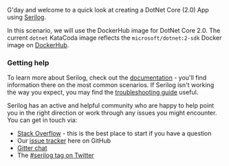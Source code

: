 G'day and welcome to a quick look at creating a DotNet Core (2.0) App using [Serilog]([Serilog](https://serilog.net/)). 

In this scenario, we will use the DockerHub image for DotNet Core 2.0.  The current `dotnet` KataCoda image reflects the `microsoft/dotnet:2-sdk` Docker image on [DockerHub](https://hub.docker.com/r/microsoft/dotnet/tags/).


### Getting help

To learn more about Serilog, check out the [documentation](https://github.com/serilog/serilog/wiki) - you'll find information there on the most common scenarios. If Serilog isn't working the way you expect, you may find the [troubleshooting guide](https://github.com/serilog/serilog/wiki/Debugging-and-Diagnostics) useful.

Serilog has an active and helpful community who are happy to help point you in the right direction or work through any issues you might encounter. You can get in touch via:

 * [Stack Overflow](http://stackoverflow.com/questions/tagged/serilog) - this is the best place to start if you have a question
 * Our [issue tracker](https://github.com/serilog/serilog/issues) here on GitHub
 * [Gitter chat](https://gitter.im/serilog/serilog)
 * The [#serilog tag on Twitter](https://twitter.com/search?q=%23serilog)
